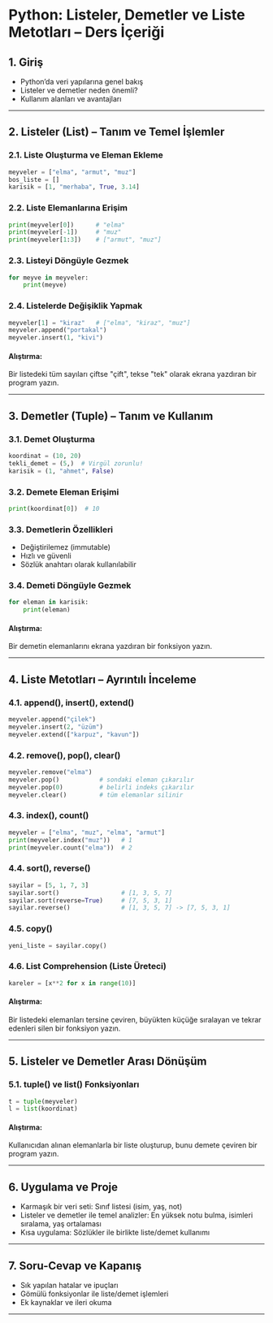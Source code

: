 # Python: Listeler, Demetler ve Liste Metotları – Ders İçeriği

## 1. Giriş

- Python’da veri yapılarına genel bakış
- Listeler ve demetler neden önemli?
- Kullanım alanları ve avantajları

---

## 2. Listeler (List) – Tanım ve Temel İşlemler

### 2.1. Liste Oluşturma ve Eleman Ekleme
```python
meyveler = ["elma", "armut", "muz"]
bos_liste = []
karisik = [1, "merhaba", True, 3.14]
```

### 2.2. Liste Elemanlarına Erişim
```python
print(meyveler[0])      # "elma"
print(meyveler[-1])     # "muz"
print(meyveler[1:3])    # ["armut", "muz"]
```

### 2.3. Listeyi Döngüyle Gezmek
```python
for meyve in meyveler:
    print(meyve)
```

### 2.4. Listelerde Değişiklik Yapmak
```python
meyveler[1] = "kiraz"   # ["elma", "kiraz", "muz"]
meyveler.append("portakal")
meyveler.insert(1, "kivi")
```

#### Alıştırma:
Bir listedeki tüm sayıları çiftse "çift", tekse "tek" olarak ekrana yazdıran bir program yazın.

---

## 3. Demetler (Tuple) – Tanım ve Kullanım

### 3.1. Demet Oluşturma
```python
koordinat = (10, 20)
tekli_demet = (5,)  # Virgül zorunlu!
karisik = (1, "ahmet", False)
```

### 3.2. Demete Eleman Erişimi
```python
print(koordinat[0])  # 10
```

### 3.3. Demetlerin Özellikleri
- Değiştirilemez (immutable)
- Hızlı ve güvenli
- Sözlük anahtarı olarak kullanılabilir

### 3.4. Demeti Döngüyle Gezmek
```python
for eleman in karisik:
    print(eleman)
```

#### Alıştırma:
Bir demetin elemanlarını ekrana yazdıran bir fonksiyon yazın.

---

## 4. Liste Metotları – Ayrıntılı İnceleme

### 4.1. append(), insert(), extend()
```python
meyveler.append("çilek")
meyveler.insert(2, "üzüm")
meyveler.extend(["karpuz", "kavun"])
```

### 4.2. remove(), pop(), clear()
```python
meyveler.remove("elma")
meyveler.pop()           # sondaki eleman çıkarılır
meyveler.pop(0)          # belirli indeks çıkarılır
meyveler.clear()         # tüm elemanlar silinir
```

### 4.3. index(), count()
```python
meyveler = ["elma", "muz", "elma", "armut"]
print(meyveler.index("muz"))   # 1
print(meyveler.count("elma"))  # 2
```

### 4.4. sort(), reverse()
```python
sayilar = [5, 1, 7, 3]
sayilar.sort()                 # [1, 3, 5, 7]
sayilar.sort(reverse=True)     # [7, 5, 3, 1]
sayilar.reverse()              # [1, 3, 5, 7] -> [7, 5, 3, 1]
```

### 4.5. copy()
```python
yeni_liste = sayilar.copy()
```

### 4.6. List Comprehension (Liste Üreteci)
```python
kareler = [x**2 for x in range(10)]
```

#### Alıştırma:
Bir listedeki elemanları tersine çeviren, büyükten küçüğe sıralayan ve tekrar edenleri silen bir fonksiyon yazın.

---

## 5. Listeler ve Demetler Arası Dönüşüm

### 5.1. tuple() ve list() Fonksiyonları
```python
t = tuple(meyveler)
l = list(koordinat)
```

#### Alıştırma:
Kullanıcıdan alınan elemanlarla bir liste oluşturup, bunu demete çeviren bir program yazın.

---

## 6. Uygulama ve Proje

- Karmaşık bir veri seti: Sınıf listesi (isim, yaş, not)
- Listeler ve demetler ile temel analizler: En yüksek notu bulma, isimleri sıralama, yaş ortalaması
- Kısa uygulama: Sözlükler ile birlikte liste/demet kullanımı

---

## 7. Soru-Cevap ve Kapanış

- Sık yapılan hatalar ve ipuçları
- Gömülü fonksiyonlar ile liste/demet işlemleri
- Ek kaynaklar ve ileri okuma

---
